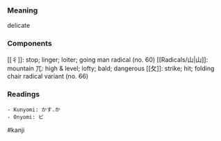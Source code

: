 ### Meaning

delicate

### Components

[[彳]]: stop; linger; loiter; going man radical (no. 60) [[Radicals/山|山]]: mountain 兀: high & level; lofty; bald; dangerous [[攵]]: strike; hit; folding chair radical variant (no. 66)

### Readings

```
- Kunyomi: かす.か
- Onyomi: ビ
```

#kanji